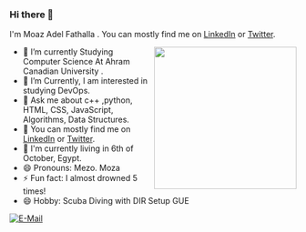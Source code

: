 ### Hi there 👋

I'm Moaz Adel Fathalla . You can mostly find me on [LinkedIn](https://www.linkedin.com/in/moazadelghanem) or [Twitter](https://twitter.com/@moazadelghanem).

<img width="250" align="right" src="https://c.tenor.com/_DOBjnGspYAAAAAM/code-coding.gif">


- 🌱 I’m currently Studying Computer Science At Ahram Canadian University .
- 👯 I’m Currently, I am interested in studying DevOps.
- 🔭 Ask me about c++ ,python, HTML, CSS, JavaScript, Algorithms, Data Structures.
- 💬 You can mostly find me on [LinkedIn](https://www.linkedin.com/in/moazadelghanem) or [Twitter](https://twitter.com/@moazadelghanem).
- 📍 I'm currently living in 6th of October, Egypt.
- 😄 Pronouns: Mezo. Moza
- ⚡ Fun fact: I almost drowned 5 times!
- 😄 Hobby: Scuba Diving with DIR Setup GUE

[![E-Mail](https://img.shields.io/badge/--email?label=E-mail&logo=Gmail&style=social)](mailto:adelmoaz73@gmail.com) 

<!--
**Moaz ADEL Fathalla** is a ✨ _special_ ✨ repository because its `README.md` (this file) appears on your GitHub profile.

Here are some ideas to get you started:

- 🔭 I’m currently working on ...
- 🌱 I’m currently learning ...
- 👯 I’m looking to collaborate on ...
- 🤔 I’m looking for help with ...
- 💬 Ask me about ...
- 📫 How to reach me: ...
- 😄 Pronouns: ...
- ⚡ Fun fact: ...
-->
